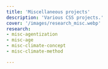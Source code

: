 ```yaml
---
title: 'Miscellaneous projects'
description: 'Various CSS projects.'
cover: '/images/research_misc.webp'
research:
- misc-agentization
- misc-age
- misc-climate-concept
- misc-climate-method

---
```

